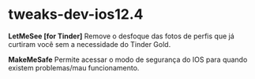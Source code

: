 # tweaks-dev-ios12.4

**LetMeSee [for Tinder]**
Remove o desfoque das fotos de perfis que já curtiram você sem a necessidade do Tinder Gold.

**MakeMeSafe**
Permite acessar o modo de segurança do IOS para quando existem problemas/mau funcionamento.

